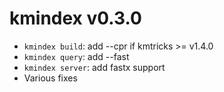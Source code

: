 # kmindex v0.3.0

* `kmindex build`: add --cpr if kmtricks >= v1.4.0
* `kmindex query`: add --fast
* `kmindex server`: add fastx support
* Various fixes

